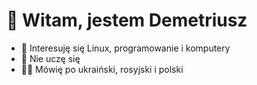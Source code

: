 # 👋 Witam, jestem Demetriusz
- 👀 Interesuję się Linux, programowanie i komputery
- 🌱 Nie uczę się
- 🙍‍♂️ Mówię po ukraiński, rosyjski i polski
